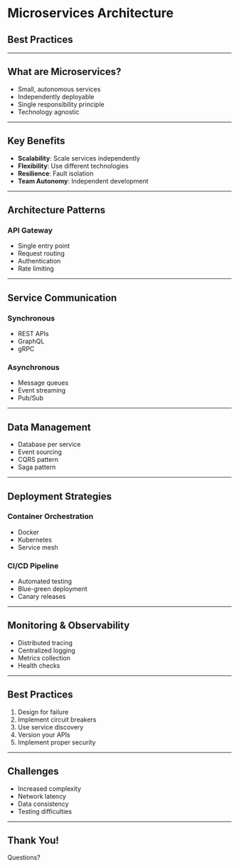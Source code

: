 # Microservices Architecture
## Best Practices

---

## What are Microservices?

- Small, autonomous services
- Independently deployable
- Single responsibility principle
- Technology agnostic

---

## Key Benefits

- **Scalability**: Scale services independently
- **Flexibility**: Use different technologies
- **Resilience**: Fault isolation
- **Team Autonomy**: Independent development

---

## Architecture Patterns

### API Gateway
- Single entry point
- Request routing
- Authentication
- Rate limiting

---

## Service Communication

### Synchronous
- REST APIs
- GraphQL
- gRPC

### Asynchronous
- Message queues
- Event streaming
- Pub/Sub

---

## Data Management

- Database per service
- Event sourcing
- CQRS pattern
- Saga pattern

---

## Deployment Strategies

### Container Orchestration
- Docker
- Kubernetes
- Service mesh

### CI/CD Pipeline
- Automated testing
- Blue-green deployment
- Canary releases

---

## Monitoring & Observability

- Distributed tracing
- Centralized logging
- Metrics collection
- Health checks

---

## Best Practices

1. Design for failure
2. Implement circuit breakers
3. Use service discovery
4. Version your APIs
5. Implement proper security

---

## Challenges

- Increased complexity
- Network latency
- Data consistency
- Testing difficulties

---

## Thank You!

Questions?